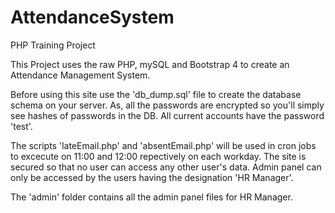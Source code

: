 # AttendanceSystem
PHP Training Project

This Project uses the raw PHP, mySQL and Bootstrap 4 to create an Attendance Management System.

Before using this site use the 'db_dump.sql' file to create the database schema on your server. As, all the passwords are encrypted so you'll simply see hashes of passwords in the DB. All current accounts have the password 'test'.

The scripts 'lateEmail.php' and 'absentEmail.php' will be used in cron jobs to excecute on 11:00 and 12:00 repectively on each workday. The site is secured so that no user can access any other user's data. Admin panel can only be accessed by the users having the designation 'HR Manager'.

The 'admin' folder contains all the admin panel files for HR Manager.
